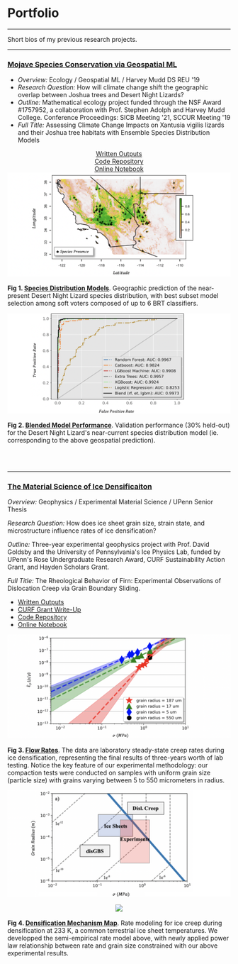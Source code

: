 # Portfolio

---

Short bios of my previous research projects. 

---

### <ins> Mojave Species Conservation via Geospatial ML </ins>

* *Overview:* Ecology / Geospatial ML / Harvey Mudd DS REU '19
* *Research Question:* How will climate change shift the geographic overlap between Joshua trees and Desert Night Lizards?
* *Outline:* Mathematical ecology project funded through the NSF Award #1757952, a collaboration with Prof. Stephen Adolph and Harvey Mudd College. Conference Proceedings: SICB Meeting '21, SCCUR Meeting '19
* *Full Title:* Assessing Climate Change Impacts on Xantusia vigilis lizards and their Joshua tree habitats with Ensemble Species Distribution Models
<center><a target="_blank" rel="noopener noreferrer" href="https://drive.google.com/drive/folders/15nZUMuGLiINuhSuP6DJ6hg27YKZxeC9A?usp=sharing">Written Outputs</a><br>
<a target="_blank" rel="noopener noreferrer" href="https://github.com/daniel-furman/ensemble-climate-projections">Code Repository</a><br>
<a target="_blank" rel="noopener noreferrer" href="https://nbviewer.jupyter.org/github/daniel-furman/ensemble-climate-projections/blob/main/Comparing_MLs.ipynb">Online Notebook</a><br></center>

<img src="images/range.png?raw=true"/> 

**Fig 1. <ins><a target="_blank" rel="noopener noreferrer" href="https://nbviewer.jupyter.org/github/daniel-furman/ensemble-climate-projections/blob/main/Comparing_MLs.ipynb">Species Distribution Models</a></ins>**. Geographic prediction of the near-present Desert Night Lizard species distribution, with best subset model selection among soft voters composed of up to 6 BRT classifiers. 

<img src="images/auc.png?raw=true"/>

**Fig 2. <ins><a target="_blank" rel="noopener noreferrer" href="https://github.com/daniel-furman/ensemble-climate-projections">Blended Model Performance</a></ins>**. Validation performance (30% held-out) for the Desert Night Lizard's near-current species distribution model (ie. corresponding to the above geospatial prediction).  

<br><br>

---

### <ins>The Material Science of Ice Densificaiton</ins>

*Overview:* Geophysics / Experimental Material Science / UPenn Senior Thesis

*Research Question:* How does ice sheet grain size, strain state, and microstructure influence rates of ice densification?

*Outline:* Three-year experimental geophysics project with Prof. David Goldsby and the University of Pennsylvania's Ice Physics Lab, funded by UPenn's Rose Undergraduate Research Award, CURF Sustainability Action Grant, and Hayden Scholars Grant.

*Full Title:* The Rheological Behavior of Firn: Experimental Observations of Dislocation Creep via Grain Boundary Sliding.

* <a target="_blank" rel="noopener noreferrer" href="https://drive.google.com/drive/folders/1eDXEeZ1x04-mp7oUI9cQi2PNBXxXor5x?usp=sharing">Written Outputs</a>
* <a target="_blank" rel="noopener noreferrer" href="https://www.curf.upenn.edu/project/furman-daniel-experimental-ice-compaction">CURF Grant Write-Up</a>
* <a target="_blank" rel="noopener noreferrer" href="https://github.com/daniel-furman/ice-densification-research">Code Repository</a><br>
* <a target="_blank" rel="noopener noreferrer" href="https://nbviewer.jupyter.org/github/daniel-furman/ice-densification-research/blob/master/Firn_notebook.ipynb">Online Notebook</a>

<img src="images/exp-interv.png?raw=true"/>

**Fig 3. <ins><a target="_blank" rel="noopener noreferrer" href="https://github.com/daniel-furman/ice-densification-research/blob/master/exp_confidence_intervals.py">Flow Rates</a></ins>**. The data are laboratory steady-state creep rates during ice densification, representing the final results of three-years worth of lab testing. Notice the key feature of our experimental methodology: our compaction tests were conducted on samples with uniform grain size (particle size) with grains varying between 5 to 550 micrometers in radius. 

<img src="images/map.png?raw=true"/>

<p align="center"><img src="https://render.githubusercontent.com/render/math?math=\frac{\dot{\rho}}{\rho_{ice}} (dens. rate) = \frac{2{\A}(1-{\rho}r)}{(1-(1-{\rho}r)^{1/n})^{n}} (\frac{2\sigma}{n})^{n} exp(\frac{-Q}{RT})d^{-p}"> </p>

**Fig 4. <ins><a target="_blank" rel="noopener noreferrer" href="https://github.com/daniel-furman/ice-densification-research/blob/master/mechanism_maps.py">Densification Mechanism Map</a></ins>**. Rate modeling for ice creep during densification at 233 K, a common terrestrial ice sheet temperatures. We developped the semi-empirical rate model above, with newly applied power law relationship between rate and grain size constrained with our above experimental results. 
